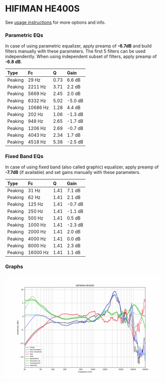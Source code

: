# HIFIMAN HE400S
See [usage instructions](https://github.com/jaakkopasanen/AutoEq#usage) for more options and info.

### Parametric EQs
In case of using parametric equalizer, apply preamp of **-6.7dB** and build filters manually
with these parameters. The first 5 filters can be used independently.
When using independent subset of filters, apply preamp of **-6.8 dB**.

| Type    | Fc       |    Q | Gain    |
|:--------|:---------|:-----|:--------|
| Peaking | 29 Hz    | 0.73 | 6.6 dB  |
| Peaking | 2211 Hz  | 3.71 | 2.2 dB  |
| Peaking | 5669 Hz  | 2.45 | 2.0 dB  |
| Peaking | 6332 Hz  | 5.02 | -5.0 dB |
| Peaking | 10686 Hz | 1.28 | 4.4 dB  |
| Peaking | 202 Hz   | 1.06 | -1.3 dB |
| Peaking | 948 Hz   | 2.65 | -1.7 dB |
| Peaking | 1206 Hz  | 2.69 | -0.7 dB |
| Peaking | 4043 Hz  | 2.34 | 1.7 dB  |
| Peaking | 4518 Hz  | 5.38 | -2.5 dB |

### Fixed Band EQs
In case of using fixed band (also called graphic) equalizer, apply preamp of **-7.7dB**
(if available) and set gains manually with these parameters.

| Type    | Fc       |    Q | Gain    |
|:--------|:---------|:-----|:--------|
| Peaking | 31 Hz    | 1.41 | 7.1 dB  |
| Peaking | 62 Hz    | 1.41 | 2.1 dB  |
| Peaking | 125 Hz   | 1.41 | -0.7 dB |
| Peaking | 250 Hz   | 1.41 | -1.1 dB |
| Peaking | 500 Hz   | 1.41 | 0.5 dB  |
| Peaking | 1000 Hz  | 1.41 | -2.3 dB |
| Peaking | 2000 Hz  | 1.41 | 2.0 dB  |
| Peaking | 4000 Hz  | 1.41 | 0.0 dB  |
| Peaking | 8000 Hz  | 1.41 | 2.3 dB  |
| Peaking | 16000 Hz | 1.41 | 1.1 dB  |

### Graphs
![](./HIFIMAN%20HE400S.png)